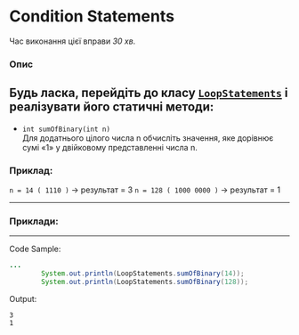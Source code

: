 # Condition Statements

Час виконання цієї вправи _30 хв_.

### Опис
Будь ласка, перейдіть до класу [`LoopStatements`](src/main/java/com/epam/rd/autotasks/LoopStatements.java)
і реалізувати його статичні методи:
---
* `int sumOfBinary(int n)`\
  Для додатнього цілого числа n обчисліть значення, яке дорівнює сумі «1» у двійковому
  представленні числа n.
### Приклад:
`n = 14 ( 1110 )` -> результат = 3
`n = 128 ( 1000 0000 )` -> результат = 1


---
###  Приклади:

---
Code Sample:
```java
...
        System.out.println(LoopStatements.sumOfBinary(14));
        System.out.println(LoopStatements.sumOfBinary(128));
```

Output:
```
3
1
```



